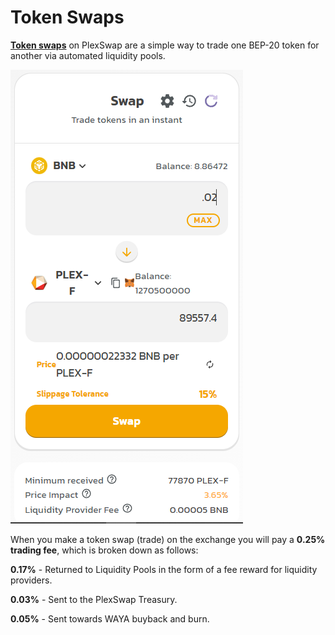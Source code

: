 # Token Swaps

[**Token swaps**](https://exchange.plexswap.finance/#/swap) on PlexSwap are a simple way to trade one BEP-20 token for another via automated liquidity pools.

![](../../.gitbook/assets/plex-token-swap.png)

When you make a token swap (trade) on the exchange you will pay a **0.25% trading fee**, which is broken down as follows:

**0.17%** - Returned to Liquidity Pools in the form of a fee reward for liquidity providers.

**0.03%** - Sent to the PlexSwap Treasury.

**0.05%** - Sent towards WAYA buyback and burn.

